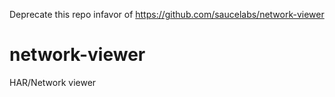 Deprecate this repo infavor of https://github.com/saucelabs/network-viewer

# network-viewer
HAR/Network viewer
